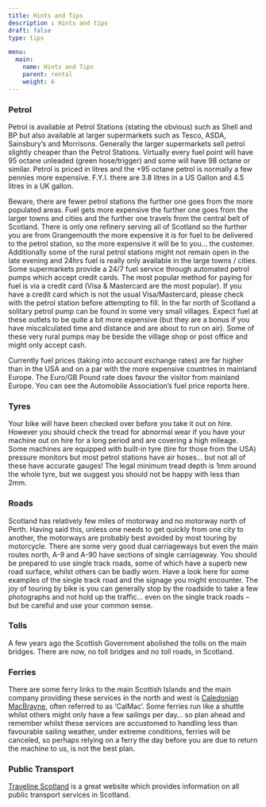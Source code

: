 ```yaml
---
title: Hints and Tips
description : Hints and tips
draft: false
type: tips

menu:
  main:
    name: Hints and Tips
    parent: rental
    weight: 6
---
```

### Petrol
Petrol is available at Petrol Stations (stating the obvious) such as Shell and BP but also available at larger supermarkets such as Tesco, ASDA, Sainsbury’s and Morrisons. Generally the larger supermarkets sell petrol slightly cheaper than the Petrol Stations. Virtually every fuel point will have 95 octane unleaded (green hose/trigger) and some will have 98 octane or similar. Petrol is priced in litres and the +95 octane petrol is normally a few pennies more expensive. F.Y.I. there are 3.8 litres in a US Gallon and 4.5 litres in a UK gallon.

Beware, there are fewer petrol stations the further one goes from the more populated areas. Fuel gets more expensive the further one goes from the larger towns and cities and the further one travels from the central belt of Scotland. There is only one refinery serving all of Scotland so the further you are from Grangemouth the more expensive it is for fuel to be delivered to the petrol station, so the more expensive it will be to you… the customer. Additionally some of the rural petrol stations might not remain open in the late evening and 24hrs fuel is really only available in the large towns / cities. Some supermarkets provide a 24/7 fuel service through automated petrol pumps which accept credit cards. The most popular method for paying for fuel is via a credit card (Visa & Mastercard are the most popular). If you have a credit card which is not the usual Visa/Mastercard, please check with the petrol station before attempting to fill. In the far north of Scotland a solitary petrol pump can be found in some very small villages. Expect fuel at these outlets to be quite a bit more expensive (but they are a bonus if you have miscalculated time and distance and are about to run on air). Some of these very rural pumps may be beside the village shop or post office and might only accept cash.

Currently fuel prices (taking into account exchange rates) are far higher than in the USA and on a par with the more expensive countries in mainland Europe. The Euro/GB Pound rate does favour the visitor from mainland Europe. You can see the Automobile Association’s fuel price reports here.

### Tyres
Your bike will have been checked over before you take it out on hire. However you should check the tread for abnormal wear if you have your machine out on hire for a long period and are covering a high mileage. Some machines are equipped with built-in tyre (tire for those from the USA) pressure monitors but most petrol stations have air hoses… but not all of these have accurate gauges! The legal minimum tread depth is 1mm around the whole tyre, but we suggest you should not be happy with less than 2mm.

### Roads
Scotland has relatively few miles of motorway and no motorway north of Perth. Having said this, unless one needs to get quickly from one city to another, the motorways are probably best avoided by most touring by motorcycle. There are some very good dual carriageways but even the main routes north, A-9 and A-90 have sections of single carriageway. You should be prepared to use single track roads, some of which have a superb new road surface, whilst others can be badly worn. Have a look here for some examples of the single track road and the signage you might encounter. The joy of touring by bike is you can generally stop by the roadside to take a few photographs and not hold up the traffic… even on the single track roads – but be careful and use your common sense.

### Tolls
A few years ago the Scottish Government abolished the tolls on the main bridges. There are now, no toll bridges and no toll roads, in Scotland.

### Ferries
There are some ferry links to the main Scottish Islands and the main company providing these services in the north and west is [Caledonian MacBrayne](https://www.calmac.co.uk), often referred to as ‘CalMac’. Some ferries run like a shuttle whilst others might only have a few sailings per day… so plan ahead and remember whilst these services are accustomed to handling less than favourable sailing weather, under extreme conditions, ferries will be canceled, so perhaps relying on a ferry the day before you are due to return the machine to us, is not the best plan.

### Public Transport
[Traveline Scotland](https://www.travelinescotland.com) is a great website which provides information on all public transport services in Scotland.